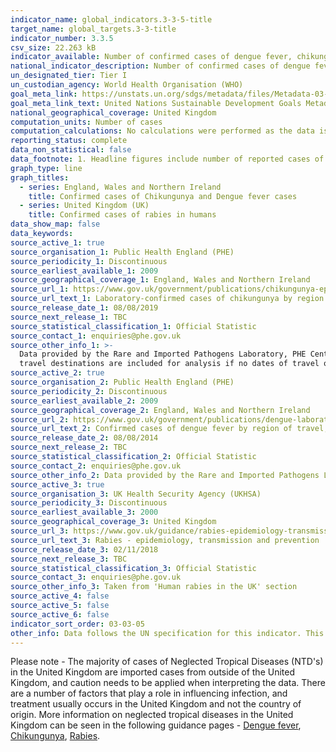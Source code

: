 ```yaml
---
indicator_name: global_indicators.3-3-5-title
target_name: global_targets.3-3-title
indicator_number: 3.3.5
csv_size: 22.263 kB
indicator_available: Number of confirmed cases of dengue fever, chikungunya and rabies
national_indicator_description: Number of confirmed cases of dengue fever and chikungunya in England, Wales and Northern Ireland, and the number of confirmed cases of rabies in the United Kingdom. 
un_designated_tier: Tier I
un_custodian_agency: World Health Organisation (WHO)
goal_meta_link: https://unstats.un.org/sdgs/metadata/files/Metadata-03-03-05.pdf
goal_meta_link_text: United Nations Sustainable Development Goals Metadata (PDF 390 KB)
national_geographical_coverage: United Kingdom
computation_units: Number of cases
computation_calculations: No calculations were performed as the data is readily available from the sources.
reporting_status: complete
data_non_statistical: false
data_footnote: 1. Headline figures include number of reported cases of Dengue Fever and Chikungunya for England, Wales and Northern Ireland only. 2. Timescales and geographical coverage are not consistent across graphs.
graph_type: line
graph_titles:
  - series: England, Wales and Northern Ireland
    title: Confirmed cases of Chikungunya and Dengue fever cases
  - series: United Kingdom (UK)
    title: Confirmed cases of rabies in humans 
data_show_map: false
data_keywords:
source_active_1: true
source_organisation_1: Public Health England (PHE)
source_periodicity_1: Discontinuous
source_earliest_available_1: 2009
source_geographical_coverage_1: England, Wales and Northern Ireland
source_url_1: https://www.gov.uk/government/publications/chikungunya-epidemiology-in-england-wales-and-northern-ireland
source_url_text_1: Laboratory-confirmed cases of chikungunya by region of travel, England, Wales and Northern Ireland - 2009 to 2014
source_release_date_1: 08/08/2019
source_next_release_1: TBC
source_statistical_classification_1: Official Statistic
source_contact_1: enquiries@phe.gov.uk
source_other_info_1: >-
  Data provided by the Rare and Imported Pathogens Laboratory, PHE Centre for Emergency Preparedness and Reponse, Porton Down. Note that the totals in the table are higher than the total number of cases stated in the report as some cases travelled to more than one country. All possible
  travel destinations are included for analysis if no dates of travel or onset have been stated; in reality a case is likely to have acquired his/her infection in only one country.
source_active_2: true
source_organisation_2: Public Health England (PHE)
source_periodicity_2: Discontinuous
source_earliest_available_2: 2009
source_geographical_coverage_2: England, Wales and Northern Ireland
source_url_2: https://www.gov.uk/government/publications/dengue-laboratory-confirmed-cases-in-england-wales-and-northern-ireland
source_url_text_2: Confirmed cases of dengue fever by region of travel, England, Wales and Northern Ireland - 2009 to 2014
source_release_date_2: 08/08/2014
source_next_release_2: TBC
source_statistical_classification_2: Official Statistic
source_contact_2: enquiries@phe.gov.uk
source_other_info_2: Data provided by the Rare and Imported Pathogens Laboratory, PHE Porton and collated by the Travel and Migrant Health Section.
source_active_3: true
source_organisation_3: UK Health Security Agency (UKHSA)
source_periodicity_3: Discontinuous
source_earliest_available_3: 2000
source_geographical_coverage_3: United Kingdom
source_url_3: https://www.gov.uk/guidance/rabies-epidemiology-transmission-and-prevention 
source_url_text_3: Rabies - epidemiology, transmission and prevention
source_release_date_3: 02/11/2018
source_next_release_3: TBC
source_statistical_classification_3: Official Statistic
source_contact_3: enquiries@phe.gov.uk
source_other_info_3: Taken from 'Human rabies in the UK' section
source_active_4: false
source_active_5: false
source_active_6: false
indicator_sort_order: 03-03-05
other_info: Data follows the UN specification for this indicator. This indicator has been identified in collaboration with topic experts.
---
```

Please note - The majority of cases of Neglected Tropical Diseases (NTD's) in the United Kingdom are imported cases from outside of the United Kingdom, and caution needs to be applied when interpreting the data. There are a number of factors that play a role in influencing infection, and treatment usually occurs in the United Kingdom and not the country of origin. More information on neglected tropical diseases in the United Kingdom can be seen in the following guidance pages - [Dengue fever](https://www.gov.uk/government/collections/dengue-fever-guidance-data-and-analysis), [Chikungunya](https://www.gov.uk/guidance/chikungunya), [Rabies](https://www.gov.uk/guidance/rabies-epidemiology-transmission-and-prevention).